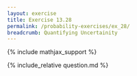 ```yaml
---
layout: exercise
title: Exercise 13.28
permalink: /probability-exercises/ex_28/
breadcrumb: Quantifying Uncertainity
---
```


{% include mathjax_support %}

<div><i class="arrow-up loader" data-chapter="probability-exercises" data-exercise="ex_28" data-rating="0"></i></div>
{% include_relative question.md %}
